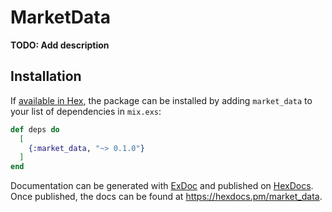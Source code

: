 # MarketData

**TODO: Add description**

## Installation

If [available in Hex](https://hex.pm/docs/publish), the package can be installed
by adding `market_data` to your list of dependencies in `mix.exs`:

```elixir
def deps do
  [
    {:market_data, "~> 0.1.0"}
  ]
end
```

Documentation can be generated with [ExDoc](https://github.com/elixir-lang/ex_doc)
and published on [HexDocs](https://hexdocs.pm). Once published, the docs can
be found at <https://hexdocs.pm/market_data>.

